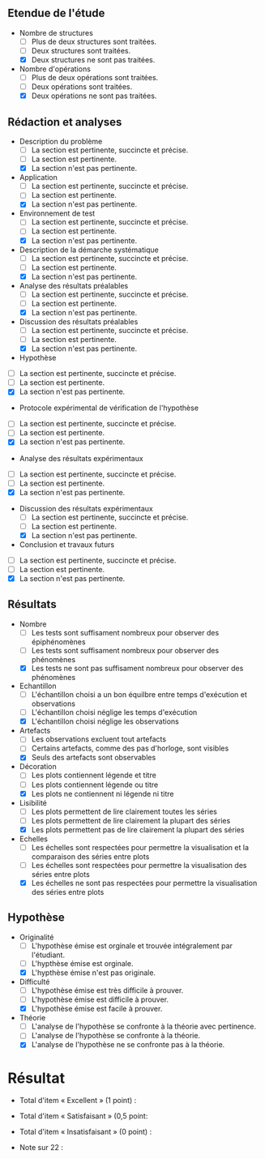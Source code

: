 ## Etendue de l'étude
- Nombre de structures
  - [ ] Plus de deux structures sont traitées.
  - [ ] Deux structures sont traitées.
  - [x] Deux structures ne sont pas traitées.
- Nombre d'opérations
  - [ ] Plus de deux opérations sont traitées.
  - [ ] Deux opérations sont traitées.
  - [x] Deux opérations ne sont pas traitées.
## Rédaction et analyses
- Description du problème
  - [ ] La section est pertinente, succincte et précise.
  - [ ] La section est pertinente.
  - [x] La section n'est pas pertinente.
- Application				
  - [ ] La section est pertinente, succincte et précise.
  - [ ] La section est pertinente.
  - [x] La section n'est pas pertinente.
- Environnement de test				
  - [ ] La section est pertinente, succincte et précise.
  - [ ] La section est pertinente.
  - [x] La section n'est pas pertinente.
- Description de la démarche systématique
  - [ ] La section est pertinente, succincte et précise.
  - [ ] La section est pertinente.
  - [x] La section n'est pas pertinente.			
- Analyse des résultats préalables				
  - [ ] La section est pertinente, succincte et précise.
  - [ ] La section est pertinente.
  - [x] La section n'est pas pertinente.
- Discussion des résultats préalables			
  - [ ] La section est pertinente, succincte et précise.
  - [ ] La section est pertinente.
  - [x] La section n'est pas pertinente.
-	Hypothèse
  - [ ] La section est pertinente, succincte et précise.
  - [ ] La section est pertinente.
  - [x] La section n'est pas pertinente.
-	Protocole expérimental de vérification de l'hypothèse				
  - [ ] La section est pertinente, succincte et précise.
  - [ ] La section est pertinente.
  - [x] La section n'est pas pertinente.
-	Analyse des résultats expérimentaux			
  - [ ] La section est pertinente, succincte et précise.
  - [ ] La section est pertinente.
  - [x] La section n'est pas pertinente.
- Discussion des résultats expérimentaux
  - [ ] La section est pertinente, succincte et précise.
  - [ ] La section est pertinente.
  - [x] La section n'est pas pertinente.
-	Conclusion et travaux futurs				
  - [ ] La section est pertinente, succincte et précise.
  - [ ] La section est pertinente.
  - [x] La section n'est pas pertinente.

## Résultats 	
- Nombre
  - [ ] Les tests sont suffisament nombreux pour observer des épiphénomènes
  - [ ] Les tests sont suffisament nombreux pour observer des phénomènes
  - [x] Les tests ne sont pas suffisament nombreux pour observer des phénomènes
- Echantillon
  - [ ] L'échantillon choisi a un bon équilbre entre temps d'exécution et observations
  - [ ] L'échantillon choisi néglige les temps d'exécution
  - [x] L'échantillon choisi néglige les observations
- Artefacts		
  - [ ] Les observations excluent tout artefacts		
  - [ ] Certains artefacts, comme des pas d'horloge, sont visibles
  - [x]	Seuls des artefacts sont observables
- Décoration
  - [ ] Les plots contiennent légende et titre
  - [ ]	Les plots contiennent légende ou titre
  - [x]	Les plots ne contiennent ni légende ni titre
- Lisibilité
  - [ ]	Les plots permettent de lire clairement toutes les séries
  - [ ]	Les plots permettent de lire clairement la plupart des séries
  - [x]	Les plots permettent pas de lire clairement la plupart des séries
- Echelles
  - [ ] Les échelles sont respectées pour permettre la visualisation et la comparaison des séries entre plots
  - [ ] Les échelles sont respectées pour permettre la visualisation des séries entre plots
  - [x] Les échelles ne sont pas respectées pour permettre la visualisation des séries entre plots

## Hypothèse
- Originalité
  - [ ] L'hypothèse émise est orginale et trouvée intégralement par l'étudiant.
  - [ ] L'hypthèse émise est orginale.
  - [x] L'hypthèse émise n'est pas originale.
- Difficulté
  - [ ] L'hypothèse émise est très difficile à prouver.
  - [ ]	L'hypothèse émise est difficile à prouver.
  - [x]	L'hypothèse émise est facile à prouver.
- Théorie
  - [ ]	L'analyse de l'hypothèse se confronte à la théorie avec pertinence.
  - [ ]	L'analyse de l'hypothèse se confronte à la théorie.
  - [x]	L'analyse de l'hypothèse ne se confronte pas à la théorie.

# Résultat

- Total d'item « Excellent » (1 point) :
- Total d'item « Satisfaisant » (0,5 point:
- Total d'item « Insatisfaisant » (0 point) :

- Note sur 22 :
